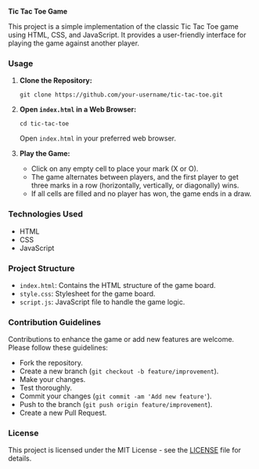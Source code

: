 **Tic Tac Toe Game**

This project is a simple implementation of the classic Tic Tac Toe game using HTML, CSS, and JavaScript. It provides a user-friendly interface for playing the game against another player.

### Usage
1. **Clone the Repository:**
   ```
   git clone https://github.com/your-username/tic-tac-toe.git
   ```

2. **Open `index.html` in a Web Browser:**
   ```
   cd tic-tac-toe
   ```
   Open `index.html` in your preferred web browser.

3. **Play the Game:**
   - Click on any empty cell to place your mark (X or O).
   - The game alternates between players, and the first player to get three marks in a row (horizontally, vertically, or diagonally) wins.
   - If all cells are filled and no player has won, the game ends in a draw.

### Technologies Used
- HTML
- CSS
- JavaScript

### Project Structure
- `index.html`: Contains the HTML structure of the game board.
- `style.css`: Stylesheet for the game board.
- `script.js`: JavaScript file to handle the game logic.

### Contribution Guidelines
Contributions to enhance the game or add new features are welcome. Please follow these guidelines:
- Fork the repository.
- Create a new branch (`git checkout -b feature/improvement`).
- Make your changes.
- Test thoroughly.
- Commit your changes (`git commit -am 'Add new feature'`).
- Push to the branch (`git push origin feature/improvement`).
- Create a new Pull Request.

### License
This project is licensed under the MIT License - see the [LICENSE](LICENSE) file for details.
